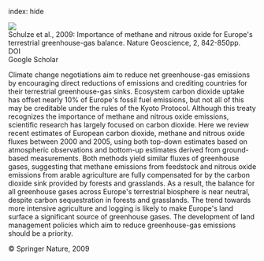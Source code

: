 index: hide

<div class="Citation">
    <div class="Citation-thumb CitationThumb-linked"  data-href="https://doi.org/10.1038/ngeo686">
      <img src="https://static.claimspace.cloud/climate-study-static/refs/thumbs/6/Schulze_et_al_2009-thumb.png" />
    </div>

  <div class="Citation-body">
    <div class="Citation-text">Schulze et al., 2009: Importance of methane and nitrous oxide for Europe's terrestrial greenhouse-gas balance. <span class="Article-journal">Nature Geoscience, </span><span class="Article-volume">2, </span>842-850pp.</div>
    <div class="Citation-links">
      <div class="CitationLink" data-href="https://doi.org/10.1038/ngeo686">
        <div class="CitationLink-icon CitationLink-Doi"></div>
        <div class="CitationLink-text">DOI</div>
      </div>
      <div class="CitationLink" data-href="https://scholar.google.com/scholar?q=10.1038/ngeo686">
        <div class="CitationLink-icon CitationLink-Scholar"></div>
        <div class="CitationLink-text">Google Scholar</div>
      </div>
    </div>
  </div>
</div>

Climate change negotiations aim to reduce net greenhouse-gas emissions by encouraging direct reductions of emissions and crediting countries for their terrestrial greenhouse-gas sinks. Ecosystem carbon dioxide uptake has offset nearly 10% of Europe's fossil fuel emissions, but not all of this may be creditable under the rules of the Kyoto Protocol. Although this treaty recognizes the importance of methane and nitrous oxide emissions, scientific research has largely focused on carbon dioxide. Here we review recent estimates of European carbon dioxide, methane and nitrous oxide fluxes between 2000 and 2005, using both top-down estimates based on atmospheric observations and bottom-up estimates derived from ground-based measurements. Both methods yield similar fluxes of greenhouse gases, suggesting that methane emissions from feedstock and nitrous oxide emissions from arable agriculture are fully compensated for by the carbon dioxide sink provided by forests and grasslands. As a result, the balance for all greenhouse gases across Europe's terrestrial biosphere is near neutral, despite carbon sequestration in forests and grasslands. The trend towards more intensive agriculture and logging is likely to make Europe's land surface a significant source of greenhouse gases. The development of land management policies which aim to reduce greenhouse-gas emissions should be a priority.

<div class="Citation-copy">
&copy; Springer Nature, 2009
</div>